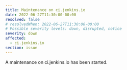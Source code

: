 ```yaml
---
title: Maintenance on ci.jenkins.io
date: 2022-06-27T11:30:00-00:00
resolved: false
# resolvedWhen: 2022-06-27T11:30:00-00:00
# Possible severity levels: down, disrupted, notice
severity: down
affected:
  - ci.jenkins.io
section: issue
---
```


<!-- [Final message] The maintenance is finished, ci.jenkins.io is back online.

[Initial message] -->
A maintenance on ci.jenkins.io has been started.
